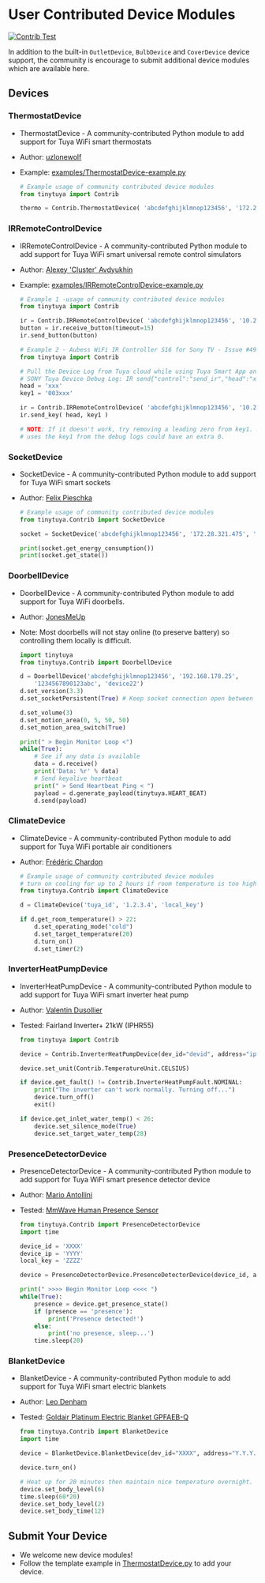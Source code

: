 # User Contributed Device Modules

[![Contrib Test](https://github.com/jasonacox/tinytuya/actions/workflows/contrib.yml/badge.svg)](https://github.com/jasonacox/tinytuya/actions/workflows/contrib.yml)

In addition to the built-in `OutletDevice`, `BulbDevice` and `CoverDevice` device support, the community is encourage to submit additional device modules which are available here.

## Devices

### ThermostatDevice

*  ThermostatDevice - A community-contributed Python module to add support for Tuya WiFi smart thermostats
* Author: [uzlonewolf](https://github.com/uzlonewolf)
* Example: [examples/ThermostatDevice-example.py](https://github.com/jasonacox/tinytuya/blob/master/examples/Contrib/ThermostatDevice-example.py)

    ```python
    # Example usage of community contributed device modules
    from tinytuya import Contrib

    thermo = Contrib.ThermostatDevice( 'abcdefghijklmnop123456', '172.28.321.475', '1234567890123abc' )
    ```

### IRRemoteControlDevice

* IRRemoteControlDevice - A community-contributed Python module to add support for Tuya WiFi smart universal remote control simulators
* Author: [Alexey 'Cluster' Avdyukhin](https://github.com/clusterm)
* Example: [examples/IRRemoteControlDevice-example.py](https://github.com/jasonacox/tinytuya/blob/master/examples/Contrib/IRRemoteControlDevice-example.py)

    ```python
    # Example 1 -usage of community contributed device modules
    from tinytuya import Contrib

    ir = Contrib.IRRemoteControlDevice( 'abcdefghijklmnop123456', '10.2.3.4', '1234567890123abc' )
    button = ir.receive_button(timeout=15)
    ir.send_button(button)
    ```

    ```python
    # Example 2 - Aubess WiFi IR Controller S16 for Sony TV - Issue #492
    from tinytuya import Contrib

    # Pull the Device Log from Tuya cloud while using Tuya Smart App and pressing PWR button on controller:
    # SONY Tuya Device Debug Log: IR send{"control":"send_ir","head":"xxxx","key1":"003xxx)","type":0,"delay":300}
    head = 'xxx'
    key1 = '003xxx'

    ir = Contrib.IRRemoteControlDevice( 'abcdefghijklmnop123456', '10.2.3.4', '1234567890123abc', persist=True )
    ir.send_key( head, key1 )

    # NOTE: If it doesn't work, try removing a leading zero from key1. Depending on what DPS set the device 
    # uses the key1 from the debug logs could have an extra 0.
    ```

### SocketDevice

* SocketDevice - A community-contributed Python module to add support for Tuya WiFi smart sockets
* Author: [Felix Pieschka](https://github.com/Felix-Pi)

    ```python
    # Example usage of community contributed device modules
    from tinytuya.Contrib import SocketDevice

    socket = SocketDevice('abcdefghijklmnop123456', '172.28.321.475', '', version=3.3)
    
    print(socket.get_energy_consumption())
    print(socket.get_state())
    ```

### DoorbellDevice

* DoorbellDevice - A community-contributed Python module to add support for Tuya WiFi doorbells.
* Author: [JonesMeUp](https://github.com/jonesMeUp)
* Note: Most doorbells will not stay online (to preserve battery) so controlling them locally is difficult.

    ```python
    import tinytuya
    from tinytuya.Contrib import DoorbellDevice

    d = DoorbellDevice('abcdefghijklmnop123456', '192.168.178.25', 
        '1234567890123abc', 'device22')
    d.set_version(3.3)
    d.set_socketPersistent(True) # Keep socket connection open between commands

    d.set_volume(3)
    d.set_motion_area(0, 5, 50, 50)
    d.set_motion_area_switch(True)

    print(" > Begin Monitor Loop <")
    while(True):
        # See if any data is available
        data = d.receive()
        print('Data: %r' % data)
        # Send keyalive heartbeat
        print(" > Send Heartbeat Ping < ")
        payload = d.generate_payload(tinytuya.HEART_BEAT)
        d.send(payload)
    ```

### ClimateDevice

* ClimateDevice - A community-contributed Python module to add support for Tuya WiFi portable air conditioners
* Author: [Frédéric Chardon](https://github.com/fr3dz10)

    ```python
    # Example usage of community contributed device modules
    # turn on cooling for up to 2 hours if room temperature is too high
    from tinytuya.Contrib import ClimateDevice

    d = ClimateDevice('tuya_id', '1.2.3.4', 'local_key')

    if d.get_room_temperature() > 22:
        d.set_operating_mode("cold")
        d.set_target_temperature(20)
        d.turn_on()
        d.set_timer(2)
    ```

### InverterHeatPumpDevice

* InverterHeatPumpDevice - A community-contributed Python module to add support for Tuya WiFi smart inverter heat pump
* Author: [Valentin Dusollier](https://github.com/valentindusollier)
* Tested: Fairland Inverter+ 21kW (IPHR55)

    ```python
    from tinytuya import Contrib

    device = Contrib.InverterHeatPumpDevice(dev_id="devid", address="ip", local_key="key", version="3.3")

    device.set_unit(Contrib.TemperatureUnit.CELSIUS)

    if device.get_fault() != Contrib.InverterHeatPumpFault.NOMINAL:
        print("The inverter can't work normally. Turning off...")
        device.turn_off()
        exit()

    if device.get_inlet_water_temp() < 26:
        device.set_silence_mode(True)
        device.set_target_water_temp(28)
    ```

### PresenceDetectorDevice

* PresenceDetectorDevice - A community-contributed Python module to add support for Tuya WiFi smart presence detector device
* Author: [Mario Antollini](https://github.com/mrioan)
* Tested: [MmWave Human Presence Sensor](https://www.amazon.com/gp/product/B0BZCRNY14)

    ```python
    from tinytuya.Contrib import PresenceDetectorDevice
    import time

    device_id = 'XXXX'                                                                  
    device_ip = 'YYYY'                                                                           
    local_key = 'ZZZZ'

    device = PresenceDetectorDevice.PresenceDetectorDevice(device_id, address=device_ip, local_key=local_key)

    print(" >>>> Begin Monitor Loop <<<< ")
    while(True):
        presence = device.get_presence_state()
        if (presence == 'presence'):
            print('Presence detected!')
        else:
            print('no presence, sleep...') 
        time.sleep(20)
    ```

### BlanketDevice

* BlanketDevice - A community-contributed Python module to add support for Tuya WiFi smart electric blankets
* Author: [Leo Denham](https://github.com/leodenham)
* Tested: [Goldair Platinum Electric Blanket GPFAEB-Q](https://www.target.com.au/p/goldair-platinum-electric-blanket-gpfaeb-q/8300270020_white)

  ```python
  from tinytuya.Contrib import BlanketDevice
  import time

  device = BlanketDevice.BlanketDevice(dev_id="XXXX", address="Y.Y.Y.Y", local_key="ZZZZ", version=3.3)

  device.turn_on()

  # Heat up for 20 minutes then maintain nice temperature overnight.
  device.set_body_level(6)
  time.sleep(60*20)
  device.set_body_level(2)
  device.set_body_time(12)
  ```

## Submit Your Device

* We welcome new device modules!
* Follow the template example in [ThermostatDevice.py](ThermostatDevice.py) to add your device.
